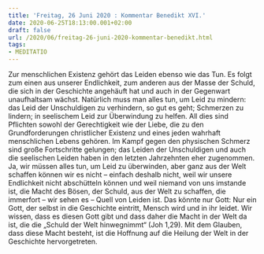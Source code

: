 ```yaml
---
title: 'Freitag, 26 Juni 2020 : Kommentar Benedikt XVI.'
date: 2020-06-25T18:13:00.001+02:00
draft: false
url: /2020/06/freitag-26-juni-2020-kommentar-benedikt.html
tags: 
- MEDITATIO
---
```


Zur menschlichen Existenz gehört das Leiden ebenso wie das Tun. Es folgt zum einen aus unserer Endlichkeit, zum anderen aus der Masse der Schuld, die sich in der Geschichte angehäuft hat und auch in der Gegenwart unaufhaltsam wächst. Natürlich muss man alles tun, um Leid zu mindern: das Leid der Unschuldigen zu verhindern, so gut es geht; Schmerzen zu lindern; in seelischem Leid zur Überwindung zu helfen. All dies sind Pflichten sowohl der Gerechtigkeit wie der Liebe, die zu den Grundforderungen christlicher Existenz und eines jeden wahrhaft menschlichen Lebens gehören. Im Kampf gegen den physischen Schmerz sind große Fortschritte gelungen; das Leiden der Unschuldigen und auch die seelischen Leiden haben in den letzten Jahrzehnten eher zugenommen. Ja, wir müssen alles tun, um Leid zu überwinden, aber ganz aus der Welt schaffen können wir es nicht – einfach deshalb nicht, weil wir unsere Endlichkeit nicht abschütteln können und weil niemand von uns imstande ist, die Macht des Bösen, der Schuld, aus der Welt zu schaffen, die immerfort – wir sehen es – Quell von Leiden ist. Das könnte nur Gott: Nur ein Gott, der selbst in die Geschichte eintritt, Mensch wird und in ihr leidet. Wir wissen, dass es diesen Gott gibt und dass daher die Macht in der Welt da ist, die die „Schuld der Welt hinwegnimmt“ (Joh 1,29). Mit dem Glauben, dass diese Macht besteht, ist die Hoffnung auf die Heilung der Welt in der Geschichte hervorgetreten.